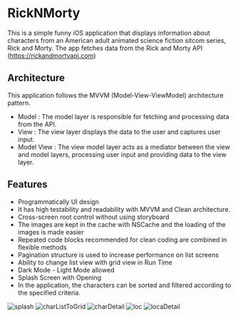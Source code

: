 # RickNMorty
This is a simple funny iOS application that displays information about characters from an American adult animated science fiction sitcom series, Rick and Morty. 
The app fetches data from the Rick and Morty API (https://rickandmortyapi.com)

## Architecture

This application follows the MVVM (Model-View-ViewModel) architecture pattern.
- Model      : The model layer is responsible for fetching and processing data from the API.
- View       : The view layer displays the data to the user and captures user input. 
- Model View : The view model layer acts as a mediator between the view and model layers, processing user input and providing data to the view layer.

## Features
- Programmatically UI design
- It has high testability and readability with MVVM and Clean architecture.
- Cross-screen root control without using storyboard
- The images are kept in the cache with NSCache and the loading of the images is made easier 
- Repeated code blocks recommended for clean coding are combined in flexible methods
- Pagination structure is used to increase performance on list screens
- Ability to change list view with grid view in Run Time
- Dark Mode - Light Mode allowed
- Splash Screen with Opening
- In the application, the characters can be sorted and filtered according to the specified criteria.

![splash](https://github.com/mesutgdk/RickNMorty/assets/112901255/7dad65b1-dfda-49c9-bd4b-11b6b4a950d0)
![charListToGrid](https://github.com/mesutgdk/RickNMorty/assets/112901255/bcdd629d-f59e-46e5-908e-da5fffe2f2aa)
![charDetail](https://github.com/mesutgdk/RickNMorty/assets/112901255/c4348f8d-0ae6-4aec-a60e-985ae76b593f)
![loc](https://github.com/mesutgdk/RickNMorty/assets/112901255/994e5edd-7e25-427e-aedd-88576ce9d385)
![locaDetail](https://github.com/mesutgdk/RickNMorty/assets/112901255/b43f5f19-7df1-4867-adcc-f25479b824c2)
